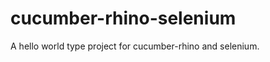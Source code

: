 cucumber-rhino-selenium
=======================

A hello world type project for cucumber-rhino and selenium.
